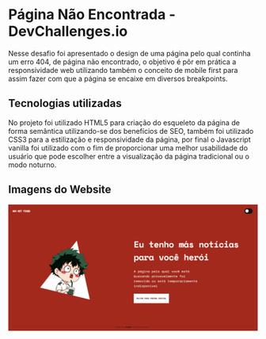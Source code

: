 # Página Não Encontrada - DevChallenges.io

Nesse desafio foi apresentado o design de uma página pelo qual continha um erro 404, de página não encontrado, o objetivo é pôr em prática a responsividade web utilizando também o conceito de mobile first para assim fazer com que a página se encaixe em diversos breakpoints.

## Tecnologias utilizadas

No projeto foi utilizado HTML5 para criação do esqueleto da página de forma semântica utilizando-se dos benefícios de SEO, também foi utilizado CSS3 para a estilização e responsividade da página, por final o Javascript vanilla foi utilizado com o fim de proporcionar uma melhor usabilidade do usuário que pode escolher entre a visualização da página tradicional ou o modo noturno.

## Imagens do Website

<img src="./project/img/animation_notfound.gif">
